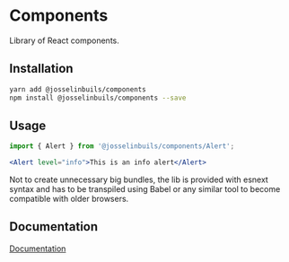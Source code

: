 # Components

Library of React components.

## Installation

```bash
yarn add @josselinbuils/components
npm install @josselinbuils/components --save
```

## Usage

```jsx
import { Alert } from '@josselinbuils/components/Alert';

<Alert level="info">This is an info alert</Alert>
```

Not to create unnecessary big bundles, the lib is provided with esnext syntax
and has to be transpiled using Babel or any similar tool to become compatible
with older browsers.

## Documentation

[Documentation](https://josselinbuils.me/components)
